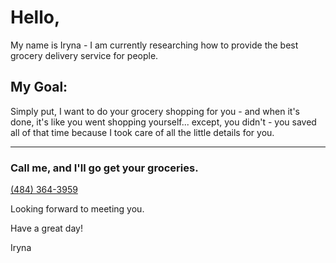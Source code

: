 # Hello,

My name is Iryna - I am currently researching how to provide the best grocery delivery service for people.

## My Goal:

Simply put, I want to do your grocery shopping for you - and when it's done, it's like you went shopping yourself... except, you didn't - you saved all of that time because I took care of all the little details for you.

---

### Call me, and I'll go get your groceries.

<a href="tel:+14843643959">(484) 364-3959</a>

Looking forward to meeting you.

Have a great day!

Iryna
